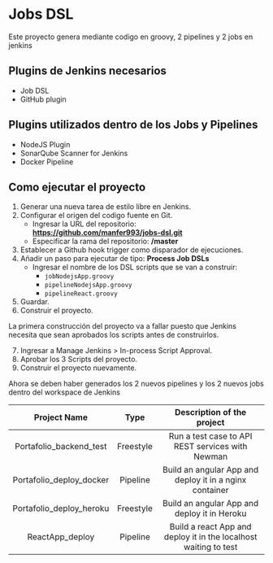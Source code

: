 # Jobs DSL

Este proyecto genera mediante codigo en groovy, 2 pipelines y 2 jobs en jenkins

## Plugins de Jenkins necesarios

- Job DSL
- GitHub plugin

## Plugins utilizados dentro de los Jobs y Pipelines

- NodeJS Plugin
- SonarQube Scanner for Jenkins
- Docker Pipeline


## Como ejecutar el proyecto

1. Generar una nueva tarea de estilo libre en Jenkins.
2. Configurar el origen del  codigo fuente en Git.
    - Ingresar la URL del repositorio: **https://github.com/manfer993/jobs-dsl.git**
    - Especificar la rama del repositorio: **/master**
3. Establecer a Github hook trigger como disparador de ejecuciones.
4. Añadir un paso para ejecutar de tipo: **Process Job DSLs**  
    - Ingresar el nombre de los DSL scripts que se van a construir:
        - `jobNodejsApp.groovy`
        - `pipelineNodejsApp.groovy`
        - `pipelineReact.groovy`
5. Guardar.
6. Construir el proyecto.</br>

La primera construcción del proyecto va a fallar puesto que Jenkins necesita que sean aprobados los scripts antes de construirlos. </br>

7. Ingresar a Manage Jenkins > In-process Script Approval.
8. Aprobar los 3 Scripts del proyecto.
9. Construir el proyecto nuevamente.</br>

Ahora se deben haber generados los 2 nuevos pipelines y los 2 nuevos jobs dentro del workspace de Jenkins</br>

|       Project Name       |    Type   |                    Description of the project                    |
|:------------------------:|:---------:|:----------------------------------------------------------------:|
| Portafolio_backend_test  | Freestyle | Run a test case to API REST services with Newman                 |
| Portafolio_deploy_docker | Pipeline  | Build an angular App and deploy it in a nginx container          |
| Portafolio_deploy_heroku | Freestyle | Build an angular App and deploy it in Heroku                     |
| ReactApp_deploy          | Pipeline  | Build a react App and deploy it in the localhost waiting to test |
